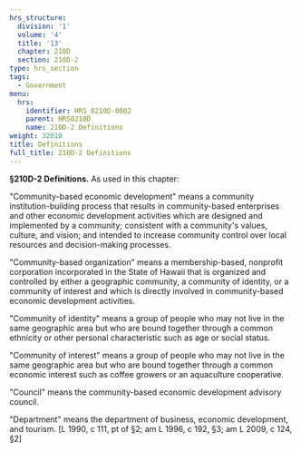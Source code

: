 ```yaml
---
hrs_structure:
  division: '1'
  volume: '4'
  title: '13'
  chapter: 210D
  section: 210D-2
type: hrs_section
tags:
  - Government
menu:
  hrs:
    identifier: HRS_0210D-0002
    parent: HRS0210D
    name: 210D-2 Definitions
weight: 32010
title: Definitions
full_title: 210D-2 Definitions
---
```

**§210D-2 Definitions.** As used in this chapter:

"Community-based economic development" means a community institution-building process that results in community-based enterprises and other economic development activities which are designed and implemented by a community; consistent with a community's values, culture, and vision; and intended to increase community control over local resources and decision-making processes.

"Community-based organization" means a membership-based, nonprofit corporation incorporated in the State of Hawaii that is organized and controlled by either a geographic community, a community of identity, or a community of interest and which is directly involved in community-based economic development activities.

"Community of identity" means a group of people who may not live in the same geographic area but who are bound together through a common ethnicity or other personal characteristic such as age or social status.

"Community of interest" means a group of people who may not live in the same geographic area but who are bound together through a common economic interest such as coffee growers or an aquaculture cooperative.

"Council" means the community-based economic development advisory council.

"Department" means the department of business, economic development, and tourism. [L 1990, c 111, pt of §2; am L 1996, c 192, §3; am L 2009, c 124, §2]